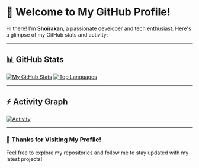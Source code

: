 # 👋 Welcome to My GitHub Profile!

Hi there! I'm **Shoïrakan**, a passionate developer and tech enthusiast. Here's a glimpse of my GitHub stats and activity:

---

## 📊 **GitHub Stats**

[![My GitHub Stats](https://github-readme-stats.vercel.app/api?username=shoirakan-td)](https://github.com/anuraghazra/github-readme-stats)
[![Top Languages](https://github-readme-stats.vercel.app/api/top-langs/?username=shoirakan-td)](https://github.com/anuraghazra/github-readme-stats)

---

## ⚡ **Activity Graph**

[![Activity](https://github-readme-activity-graph.vercel.app/graph?username=shoirakan-td&theme=reacct)](https://github.com/ashutosh00710/github-readme-activity-graph)

---

### 🎉 Thanks for Visiting My Profile!
Feel free to explore my repositories and follow me to stay updated with my latest projects!
